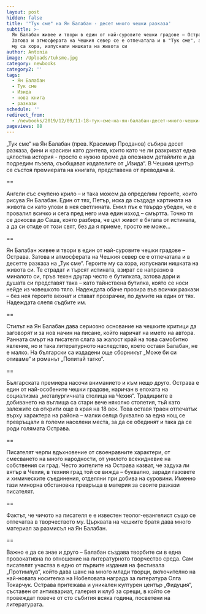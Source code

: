 ```yaml
---
layout: post
hidden: false
title: '"Тук сме" на Ян Балабан - десет много чешки разказа'
subtitle: >-
  Ян Балабан живее и твори в един от най-суровите чешки градове – Острава.
  Затова и атмосферата на Чешкия север се е отпечатала и в "Тук сме", а героите
  му са хора, изпуснали нишката на живота си
author: Antonia
image: /Uploads/tuksme.jpg
category: newbooks
category2: ''
tags:
  - Ян Балабан
  - Тук сме
  - Изида
  - нова книга
  - разкази
schedule: ''
redirect_from:
  - /newbooks/2019/12/09/11-18-тук-сме-на-ян-балабан-десет-много-чешки-разказа
pageviews: 88
---
```

„Тук сме“ на Ян Балабан (прев. Красимир Проданов) събира десет разказа, фини и красиви като дантела, които като че ли разкриват една цялостна история - просто е нужно време да опознаем детайлите и да подредим пъзела, съобщават издателите от „Изида“. В Чешкия център се състоя премиерата на книгата, представена от преводача й. 

\==

Ангели със счупено крило – и така можем да определим героите, които рисува Ян Балабан. Един от тях, Петър, иска да създаде картината на живота си като улови в нея светлината. Емил пък е твърдо убеден, че е провалил всичко и сега пред него има един изход – смъртта. Точно тя се докосва до Саша, която разбира, че цял живот е бягала от истината, а да си отиде от този свят, без да я приеме, просто не може...

\==

Ян Балабан живее и твори в един от най-суровите чешки градове – Острава. Затова и атмосферата на Чешкия север се е отпечатала и в десетте разказа на „Тук сме“. Героите му са хора, изпуснали нишката на живота си. Те страдат и търсят истината, взират се напразно в миналото си, пръв техен другар често е бутилката, затова дори и душата си представят така – като тайнствена бутилка, която се носи нейде из човешкото тяло. Надеждата обаче прозира във всички разкази – без нея героите вехнат и стават прозрачни, по думите на един от тях. Надеждата слепя съдбите им.

\==

Стилът на Ян Балабан дава сериозно основание на чешките критици да заговорят и за нов начин на писане, който наричат на името на автора. Ранната смърт на писателя слага за жалост край на това самобитно явление, но и така литературното наследство, което оставя Балабан, не е малко. На български са издадени още сборникът „Може би си отиваме“ и романът „Попитай татко“.

\==

Българската премиера насочи вниманието и към нещо друго. Острава е един от най-особените чешки градове, наричан в епохата на социализма „металургичната столица на Чехия“. Традициите в добиването на въглища са стари вече няколко столетия, тъй като залежите са открити още в края на 18 век. Това оставя траен отпечатък върху характера на района – малки селца буквално за една нощ се превръщали в големи населени места, за да се обединят и така да се роди голямата Острава. 

\==

Писателят черпи вдъхновение от своенравните характери, от смесването на много народности, от унилото всекидневие на собствения си град. Често жителите на Острава казват, че задуха ли вятър в Чехия, в техния град той се вижда – буквално, заради газовете и химическите съединения, отделяни при добива на суровини. Именно тази минорна обстановка превръща в материя за своите разкази писателят. 

\==

Фактът, че чичото на писателя е е известен теолог-евангелист също се отпечатва в творчеството му. Църквата на чешките братя дава много материал за размисъл на Ян Балабан. 

\==

Важно е да се знае и друго – Балабан създава творбите си в една провокативна по отношение на литературното творчество среда. Сам писателят участва в едно от първите издания на фестивала „Протимлув“, който дава шанс на много млади творци, включително на най-новата носителка на Нобеловата награда за литература Олга Токарчук. Острава притежава и уникален културен център „Фидуция“, съставен от антиквариат, галерия и клуб за срещи, в който се провеждат повече от сто събития всяка година, посветени на литературата.
